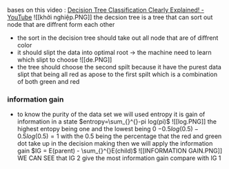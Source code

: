 bases on this video : [Decision Tree Classification Clearly Explained! - YouTube](https://www.youtube.com/watch?v=ZVR2Way4nwQ)
![[khởi nghiệp.PNG]]
the decsion tree is a tree that can sort out node that are diffrent form each other
- the sort in the decision tree should take out all node that are of diffrent color 
- it should slipt the data into optimal root 
-> the machine need to learn which slipt to choose 
![[de.PNG]]
- the tree should choose the second spilt because it have the purest data slipt that being all red as apose to the first spilt which is a combination of both green and red 
### information gain 

- to know the purity of the data set we will used entropy it is gain of information in a state $entropy=\sum_{}^{}-pi log(pi)$ 
![[log.PNG]]
the highest entopy being one and the lowest being 0
$-0.5log(0.5)-0.5log(0.5) =1$ 
with the 0.5 being the percentage that the red and green dot take up in the decision making 
then we will apply the information gain 
$IG =  E(parent) - \sum_{}^{}E(child)$ 
![[INFORMATION GAIN.PNG]]
WE CAN SEE that IG 2 give the most information gain compare with IG 1 

